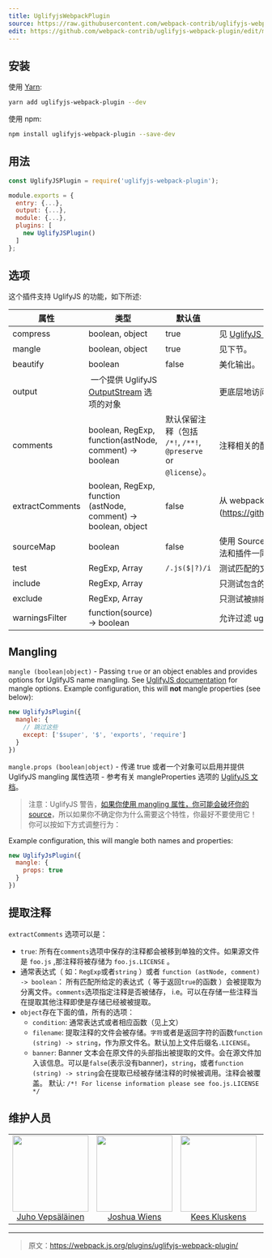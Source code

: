```yaml
---
title: UglifyjsWebpackPlugin
source: https://raw.githubusercontent.com/webpack-contrib/uglifyjs-webpack-plugin/master/README.md
edit: https://github.com/webpack-contrib/uglifyjs-webpack-plugin/edit/master/README.md
---
```

## 安装

使用 [Yarn](https://yarnpkg.com):

```bash
yarn add uglifyjs-webpack-plugin --dev
```

使用 npm:

```bash
npm install uglifyjs-webpack-plugin --save-dev
```

## 用法

```javascript
const UglifyJSPlugin = require('uglifyjs-webpack-plugin');

module.exports = {
  entry: {...},
  output: {...},
  module: {...},
  plugins: [
    new UglifyJSPlugin()
  ]
};
```

## 选项

这个插件支持 UglifyJS 的功能，如下所述:

| 属性 | 类型 | 默认值 | 描述 |
| --- | --- | --- | --- |
| compress | boolean, object | true | 见 [UglifyJS 文档](http://lisperator.net/uglifyjs/compress)。 |
| mangle | boolean, object | true | 见下节。 |
| beautify | boolean | false | 美化输出。 |
| output | 一个提供 UglifyJS [OutputStream](https://github.com/mishoo/UglifyJS2/blob/v2.x/lib/output.js) 选项的对象 | | 更底层地访问 UglifyJS 输出。 |
| comments | boolean, RegExp, function(astNode, comment) -> boolean | 默认保留注释（包括 `/*!`, `/**!`, `@preserve` or `@license`）。 | 注释相关的配置 |
| extractComments | boolean, RegExp, function (astNode, comment) -> boolean, object | false | 从 webpack 2.3.0 开始，是否将注释提取到单独的文件（查看[详细](https://github.com/webpack/webpack/commit/71933e979e51c533b432658d5e37917f9e71595a） |
| sourceMap | boolean | false | 使用 SourceMaps 将错误信息的位置映射到模块。这会减慢编译的速度。**重要！** `cheap` 类 source map 选项无法和插件一同运行！ |
| test | RegExp, Array<RegExp> | <code>/\.js($&#124;\?)/i</code> | 测试匹配的文件 |
| include | RegExp, Array<RegExp> | | 只测试`包含`的文件。 |
| exclude | RegExp, Array<RegExp> | | 只测试被`排除`的文件。 |
| warningsFilter | function(source) -> boolean | | 允许过滤 uglify 警告（从 webpack 2.3.0 开始）。 |

## Mangling

`mangle (boolean|object)` - Passing `true` or an object enables and provides options for UglifyJS name mangling. See [UglifyJS documentation](https://github.com/mishoo/UglifyJS2/tree/v2.x#mangle) for mangle options. Example configuration, this will **not** mangle properties (see below):

```javascript
new UglifyJsPlugin({
  mangle: {
    // 跳过这些
    except: ['$super', '$', 'exports', 'require']
  }
})
```

`mangle.props (boolean|object)` - 传递 true 或者一个对象可以启用并提供 UglifyJS mangling 属性选项 - 参考有关 mangleProperties 选项的 [UglifyJS 文档](https://github.com/mishoo/UglifyJS2#mangleproperties-options)。

> 注意：UglifyJS 警告，[如果你使用 mangling 属性，你可能会破坏你的 source](https://github.com/mishoo/UglifyJS2#mangling-property-names---mangle-props)，所以如果你不确定你为什么需要这个特性，你最好不要使用它！你可以按如下方式调整行为：

Example configuration, this will mangle both names and properties:

```javascript
new UglifyJsPlugin({
  mangle: {
    props: true
  }
})
```

## 提取注释

`extractComments` 选项可以是：
- `true`: 所有在`comments`选项中保存的注释都会被移到单独的文件。如果源文件是 `foo.js` ,那注释将被存储为 `foo.js.LICENSE` 。
- 通常表达式（ 如：`RegExp`或者`string` ）或者 `function (astNode, comment) -> boolean`：
所有匹配所给定的表达式（ 等于返回`true`的函数 ）会被提取为分离文件。`comments`选项指定注释是否被储存， i.e。可以在存储一些注释当在提取其他注释即使是存储已经被被提取。
- `object`存在下面的值，所有的选项：
  - `condition`: 通常表达式或者相应函数（见上文）
  - `filename`: 提取注释的文件会被存储。`字符`或者是返回字符的函数`function (string) -> string`，作为原文件名。默认加上文件后缀名`.LICENSE`。
  - `banner`: Banner 文本会在原文件的头部指出被提取的文件。会在源文件加入该信息。可以是`false`(表示没有banner)，`string`，或者`function (string) -> string`会在提取已经被存储注释的时候被调用。注释会被覆盖。
默认: `/*! For license information please see foo.js.LICENSE */`


## 维护人员

<table>
  <tbody>
    <tr>
      <td align="center">
        <img width="150" height="150"
        src="https://avatars3.githubusercontent.com/u/166921?v=3&s=150">
        </br>
        <a href="https://github.com/bebraw">Juho Vepsäläinen</a>
      </td>
      <td align="center">
        <img width="150" height="150"
        src="https://avatars2.githubusercontent.com/u/8420490?v=3&s=150">
        </br>
        <a href="https://github.com/d3viant0ne">Joshua Wiens</a>
      </td>
      <td align="center">
        <img width="150" height="150"
        src="https://avatars3.githubusercontent.com/u/533616?v=3&s=150">
        </br>
        <a href="https://github.com/SpaceK33z">Kees Kluskens</a>
      </td>
      <td align="center">
        <img width="150" height="150"
        src="https://avatars3.githubusercontent.com/u/3408176?v=3&s=150">
        </br>
        <a href="https://github.com/TheLarkInn">Sean Larkin</a>
      </td>
    </tr>
  <tbody>
</table>


[npm]: https://img.shields.io/npm/v/uglifyjs-webpack-plugin.svg
[npm-url]: https://npmjs.com/package/uglifyjs-webpack-plugin

[deps]: https://david-dm.org/webpack-contrib/uglifyjs-webpack-plugin.svg
[deps-url]: https://david-dm.org/webpack-contrib/uglifyjs-webpack-plugin

[chat]: https://img.shields.io/badge/gitter-webpack%2Fwebpack-brightgreen.svg
[chat-url]: https://gitter.im/webpack/webpack

[test]: https://secure.travis-ci.org/webpack-contrib/uglifyjs-webpack-plugin.svg
[test-url]: http://travis-ci.org/webpack-contrib/uglifyjs-webpack-plugin

[cover]: https://codecov.io/gh/webpack-contrib/uglifyjs-webpack-plugin/branch/master/graph/badge.svg
[cover-url]: https://codecov.io/gh/webpack-contrib/uglifyjs-webpack-plugin

[quality]: https://www.bithound.io/github/webpack-contrib/uglifyjs-webpack-plugin/badges/score.svg
[quality-url]: https://www.bithound.io/github/webpack-contrib/uglifyjs-webpack-plugin

***

> 原文：https://webpack.js.org/plugins/uglifyjs-webpack-plugin/
